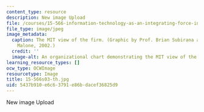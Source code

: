 ```yaml
---
content_type: resource
description: New image Upload
file: /courses/15-566-information-technology-as-an-integrating-force-in-manufacturing-spring-2003/5437b910e6c63791e86bdacef36825d9_15-566s03-th.jpg
file_type: image/jpeg
image_metadata:
  caption: The MIT view of the firm. (Graphic by Prof. Brian Subirana and Prof. Thomas
    Malone, 2002.)
  credit: ''
  image-alt: An organizational chart demonstrating the MIT view of the firm.
learning_resource_types: []
ocw_type: OCWImage
resourcetype: Image
title: 15-566s03-th.jpg
uid: 5437b910-e6c6-3791-e86b-dacef36825d9
---
```

New image Upload

